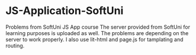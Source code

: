 # JS-Application-SoftUni
Problems from SoftUni JS App course 
The server provided from SoftUni for learning purposes is uploaded as well.
The problems are depending on the server to work properly. 
I also use lit-html and page.js for tamplating and routing.
